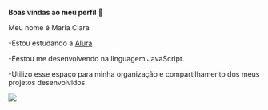 **Boas vindas ao meu perfil** 🌟

Meu nome é Maria Clara  

-Estou estudando a [Alura](https://www.alura.com)

-Eestou me desenvolvendo na linguagem JavaScript.

-Utilizo esse espaço para minha organização e compartilhamento dos meus projetos desenvolvidos.

![](https://media.tenor.com/6lxVnHt9Yu4AAAAi/wink-lightning-mcqueen.gif)
